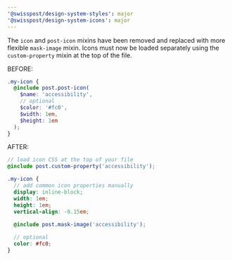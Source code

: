 ```yaml
---
'@swisspost/design-system-styles': major
'@swisspost/design-system-icons': major
---
```


The `icon` and `post-icon` mixins have been removed and replaced with more flexible `mask-image` mixin. Icons must now be loaded separately using the `custom-property` mixin at the top of the file.

BEFORE:
```scss
.my-icon {
  @include post.post-icon(
    $name: 'accessibility',
    // optional
    $color: '#fc0',
    $width: 1em,
    $height: 1em
  );
}
```

AFTER:
```scss
// load icon CSS at the top of your file
@include post.custom-property('accessibility');

.my-icon {
  // add common icon properties manually
  display: inline-block;
  width: 1em;
  height: 1em;
  vertical-align: -0.15em;
  
  @include post.mask-image('accessibility');

  // optional
  color: #fc0;
}
```

